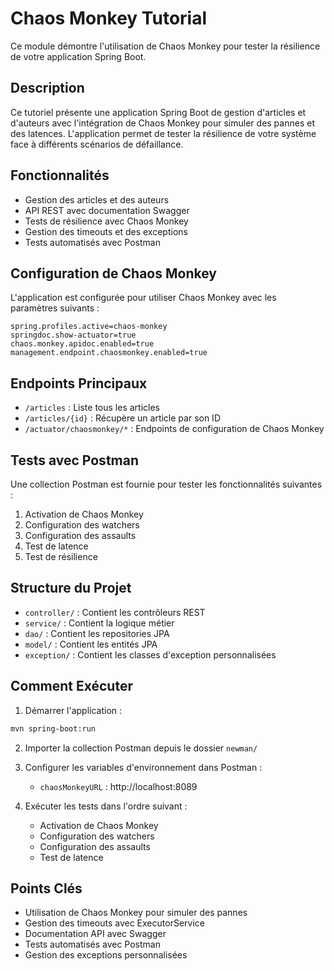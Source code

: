 # Chaos Monkey Tutorial

Ce module démontre l'utilisation de Chaos Monkey pour tester la résilience de votre application Spring Boot.

## Description

Ce tutoriel présente une application Spring Boot de gestion d'articles et d'auteurs avec l'intégration de Chaos Monkey pour simuler des pannes et des latences. L'application permet de tester la résilience de votre système face à différents scénarios de défaillance.

## Fonctionnalités

- Gestion des articles et des auteurs
- API REST avec documentation Swagger
- Tests de résilience avec Chaos Monkey
- Gestion des timeouts et des exceptions
- Tests automatisés avec Postman

## Configuration de Chaos Monkey

L'application est configurée pour utiliser Chaos Monkey avec les paramètres suivants :

```properties
spring.profiles.active=chaos-monkey
springdoc.show-actuator=true
chaos.monkey.apidoc.enabled=true
management.endpoint.chaosmonkey.enabled=true
```

## Endpoints Principaux

- `/articles` : Liste tous les articles
- `/articles/{id}` : Récupère un article par son ID
- `/actuator/chaosmonkey/*` : Endpoints de configuration de Chaos Monkey

## Tests avec Postman

Une collection Postman est fournie pour tester les fonctionnalités suivantes :

1. Activation de Chaos Monkey
2. Configuration des watchers
3. Configuration des assaults
4. Test de latence
5. Test de résilience

## Structure du Projet

- `controller/` : Contient les contrôleurs REST
- `service/` : Contient la logique métier
- `dao/` : Contient les repositories JPA
- `model/` : Contient les entités JPA
- `exception/` : Contient les classes d'exception personnalisées

## Comment Exécuter

1. Démarrer l'application :
```bash
mvn spring-boot:run
```

2. Importer la collection Postman depuis le dossier `newman/`

3. Configurer les variables d'environnement dans Postman :
   - `chaosMonkeyURL` : http://localhost:8089

4. Exécuter les tests dans l'ordre suivant :
   - Activation de Chaos Monkey
   - Configuration des watchers
   - Configuration des assaults
   - Test de latence

## Points Clés

- Utilisation de Chaos Monkey pour simuler des pannes
- Gestion des timeouts avec ExecutorService
- Documentation API avec Swagger
- Tests automatisés avec Postman
- Gestion des exceptions personnalisées
